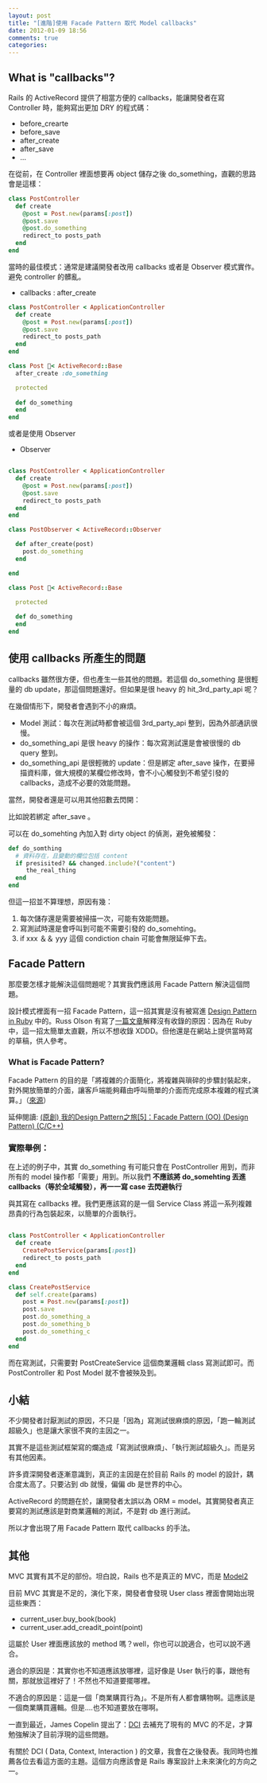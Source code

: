 ```yaml
---
layout: post
title: "[進階]使用 Facade Pattern 取代 Model callbacks"
date: 2012-01-09 18:56
comments: true
categories: 
---
```


## What is "callbacks"?

Rails 的 ActiveRecord 提供了相當方便的 callbacks，能讓開發者在寫 Controller 時，能夠寫出更加 DRY 的程式碼：

* before_crearte
* before_save
* after_create
* after_save
* …

在從前，在 Controller 裡面想要再 object 儲存之後 do_something，直觀的思路會是這樣：

``` ruby
class PostController
  def create
    @post = Post.new(params[:post])
    @post.save
    @post.do_something
    redirect_to posts_path
  end
end
```

當時的最佳模式：通常是建議開發者改用 callbacks 或者是 Observer 模式實作。避免 controller 的髒亂。

* callbacks : after_create

``` ruby
class PostController < ApplicationController
  def create
    @post = Post.new(params[:post])
    @post.save
    redirect_to posts_path
  end
end

class Post < ActiveRecord::Base
  after_create :do_something

  protected
  
  def do_something
  end
end
```

或者是使用 Observer

* Observer
``` ruby

class PostController < ApplicationController
  def create
    @post = Post.new(params[:post])
    @post.save
    redirect_to posts_path
  end
end

class PostObserver < ActiveRecord::Observer

  def after_create(post)
    post.do_something
  end

end

class Post < ActiveRecord::Base

  protected
  
  def do_something
  end
end
```

## 使用 callbacks 所產生的問題

callbacks 雖然很方便，但也產生一些其他的問題。若這個 do_something 是很輕量的 db update，那這個問題還好。但如果是很 heavy 的 hit_3rd_party_api 呢？

在幾個情形下，開發者會遇到不小的麻煩。

* Model 測試：每次在測試時都會被這個 3rd_party_api 整到，因為外部通訊很慢。
* do_something_api 是很 heavy 的操作：每次寫測試還是會被很慢的 db query 整到。
* do_something_api 是很輕微的 update：但是綁定 after_save 操作，在要掃描資料庫，做大規模的某欄位修改時，會不小心觸發到不希望引發的 callbacks，造成不必要的效能問題。

當然，開發者還是可以用其他招數去閃開：

比如說若綁定 after_save 。

可以在 do_somehting 內加入對 dirty object 的偵測，避免被觸發：

``` ruby
def do_somthing
  # 資料存在，且變動的欄位包括 content
  if presisited? && changed.include?("content")
     the_real_thing  
  end
end
```

但這一招並不算理想，原因有幾：

1. 每次儲存還是需要被掃描一次，可能有效能問題。
2. 寫測試時還是會呼叫到可能不需要引發的 do_somehting。
3. if xxx ＆＆ yyy 這個 condiction chain 可能會無限延伸下去。

## Facade Pattern

那麼要怎樣才能解決這個問題呢？其實我們應該用 Facade Pattern 解決這個問題。

設計模式裡面有一招 Facade Pattern，這一招其實是沒有被寫進 [Design Pattern in Ruby](http://designpatternsinruby.com/) 中的。Russ Olson 有寫了[一篇文章](http://designpatternsinruby.com/section02/facade.html)解釋沒有收錄的原因：因為在 Ruby 中，這一招太簡單太直觀，所以不想收錄 XDDD。但他還是在網站上提供當時寫的草稿，供人參考。


### What is Facade Pattern?

Facade Pattern 的目的是「將複雜的介面簡化，將複雜與瑣碎的步驟封裝起來，對外開放簡單的介面，讓客戶端能夠藉由呼叫簡單的介面而完成原本複雜的程式演算。」（[來源](http://www.dotblogs.com.tw/jameswu/archive/2008/06/26/4382.aspx)）

延伸閱讀: [(原創) 我的Design Pattern之旅[5]：Facade Pattern (OO) (Design Pattern) (C/C++)](http://www.cnblogs.com/oomusou/archive/2007/04/24/725714.html)

### 實際舉例：

在上述的例子中，其實 do_something 有可能只會在 PostController 用到，而非所有的 model 操作都「需要」用到。所以我們 **不應該將 do_somehting 丟進 callbacks（等於全域觸發），再一一寫 case 去閃避執行**

與其寫在 callbacks 裡。我們更應該寫的是一個 Service Class 將這一系列複雜昂貴的行為包裝起來，以簡單的介面執行。

``` ruby

class PostController < ApplicationController
  def create
    CreatePostService(params[:post])
    redirect_to posts_path
  end
end

class CreatePostService
  def self.create(params)
    post = Post.new(params[:post])
    post.save
    post.do_something_a
    post.do_something_b
    post.do_something_c
  end
end

```

而在寫測試，只需要對 PostCreateService 這個商業邏輯 class 寫測試即可。而 PostController 和 Post Model 就不會被殃及到。

## 小結

不少開發者討厭測試的原因，不只是「因為」寫測試很麻煩的原因，「跑一輪測試超級久」也是讓大家很不爽的主因之一。

其實不是這些測試框架寫的爛造成「寫測試很麻煩」、「執行測試超級久」。而是另有其他因素。

許多資深開發者逐漸意識到，真正的主因是在於目前 Rails 的 model 的設計，耦合度太高了。只要沾到 db 就慢，偏偏 db 是世界的中心。

ActiveRecord 的問題在於，讓開發者太誤以為 ORM = model。其實開發者真正要寫的測試應該是對商業邏輯的測試，不是對 db 進行測試。

所以才會出現了用 Facade Pattern 取代 callbacks 的手法。

## 其他

MVC 其實有其不足的部份。坦白說，Rails 也不是真正的 MVC，而是 [Model2](http://andrzejonsoftware.blogspot.com/2011/09/rails-is-not-mvc.html)

目前 MVC 其實是不足的，演化下來，開發者會發現 User class 裡面會開始出現這些東西：

* current_user.buy_book(book)
* current_user.add_creadit_point(point)

這屬於 User 裡面應該放的 method 嗎？well，你也可以說適合，也可以說不適合。

適合的原因是：其實你也不知道應該放哪裡，這好像是 User 執行的事，跟他有關，那就放這裡好了！不然也不知道要擺哪裡。

不適合的原因是：這是一個「商業購買行為」。不是所有人都會購物啊。這應該是一個商業購買邏輯。但是....也不知道要放在哪啊。

一直到最近，James Copelin 提出了：[DCI](http://en.wikipedia.org/wiki/Data,_Context,_and_Interaction) 去補充了現有的 MVC 的不足，才算勉強解決了目前浮現的這些問題。

有關於 DCI ( Data, Context, Interaction ) 的文章，我會在之後發表。我同時也推薦各位去看這方面的主題。這個方向應該會是 Rails 專案設計上未來演化的方向之一。

